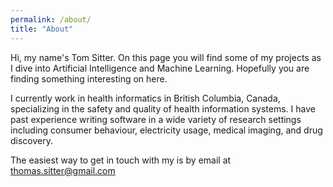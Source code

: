 ```yaml
---
permalink: /about/
title: "About"
---
```


Hi, my name's Tom Sitter. On this page you will find some of my projects as I dive into Artificial Intelligence and Machine Learning. Hopefully you are finding something interesting on here.

 I currently work in health informatics in British Columbia, Canada, specializing in the safety and quality of health information systems. I have past experience writing software in a wide variety of research settings including consumer behaviour, electricity usage, medical imaging, and drug discovery. 

The easiest way to get in touch with my is by email at thomas.sitter@gmail.com